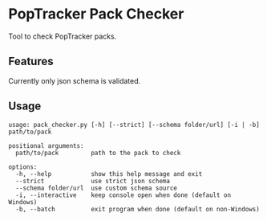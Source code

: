 # PopTracker Pack Checker

Tool to check PopTracker packs.


## Features

Currently only json schema is validated.


## Usage

```
usage: pack_checker.py [-h] [--strict] [--schema folder/url] [-i | -b] path/to/pack

positional arguments:
  path/to/pack         path to the pack to check

options:
  -h, --help           show this help message and exit
  --strict             use strict json schema
  --schema folder/url  use custom schema source
  -i, --interactive    keep console open when done (default on Windows)
  -b, --batch          exit program when done (default on non-Windows)
```